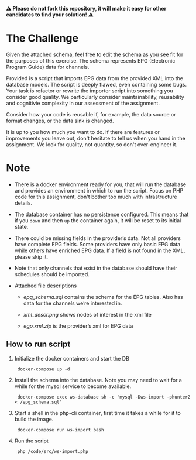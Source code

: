 **⚠️ Please do not fork this repository, it will make it easy for other candidates to find your solution! ⚠️**

# The Challenge
Given the attached schema, feel free to edit the schema as you see fit for the purposes of this exercise.
The schema represents EPG (Electronic Program Guide) data for channels.

Provided is a script that imports EPG data from the provided XML into the database models. The script is deeply flawed, even containing some bugs.
Your task is refactor or rewrite the importer script into something you consider good quality. We particularly consider maintainability, reusability and cognitivie complexity in our assessment of the assignment.

Consider how your code is reusable if, for example, the data source or format changes, or the data sink is changed.

It is up to you how much you want to do. If there are features or improvements you leave out, don't hesitate to tell us when you hand in the assignment. We look for quality, not quantity, so don't over-engineer it.

# Note

* There is a docker environment ready for you, that will run the database and provides an environment in which to run the script. Focus on PHP code for this assignment, don't bother too much with infrastructure details.
* The database container has no persistence configured. This means that if you `down` and then `up` the container again, it will be reset to its initial state.
* There could be missing fields in the provider’s data. Not all providers have complete EPG fields. Some providers have only basic EPG data while others have enriched EPG data. If a field is not found in the XML, please skip it.
* Note that only channels that exist in the database should have their schedules should be imported.
* Attached file descriptions
    
    * *epg_schema.sql* contains the schema for the EPG tables. Also has data for the channels we’re interested in.

    * *xml_descr.png* shows nodes of interest in the xml file
 
    * *egp.xml.zip* is the provider’s xml for EPG data
 
 ## How to run script

1. Initialize the docker containers and start the DB

        docker-compose up -d

2. Install the schema into the database. Note you may need to wait for a while for the mysql service to become available.

        docker-compose exec ws-database sh -c 'mysql -Dws-import -phunter2 < /epg_schema.sql'

2. Start a shell in the php-cli container, first time it takes a while for it to build the image.

        docker-compose run ws-import bash
    
3. Run the script

        php /code/src/ws-import.php
